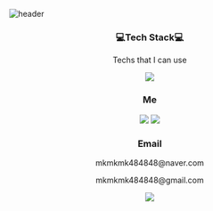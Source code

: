 

![header](https://capsule-render.vercel.app/api?type=slice&color=auto&height=500&section=header&text=JunYoungPark&fontSize=120)

<h3 align="center">💻Tech Stack💻</h3>
<p align="center"> Techs that I can use </p>

<p align="center"> <img src="https://img.shields.io/badge/Python-3766AB?style=flat-square&logo=Python&logoColor=white"/> </p>

<h3 align="center">Me</h3>

<p align='center'><a href="https://www.instagram.com/park_ga__/"><img src="https://img.shields.io/badge/instagram-hotpink?style=flat-square&logo=instagram&logoColor=white&link=https://www.instagram.com/park_ga__/"/></a>   <a href="https://www.facebook.com/profile.php?id=100005256542768"><img src="https://img.shields.io/badge/instagram-blue?style=flat-square&logo=facebook&logoColor=white&link=https://www.facebook.com/profile.php?id=100005256542768"/></a> </p>

<h3 align="center">Email</h3>

<p align="center"> mkmkmk484848@naver.com </p>

<p align="center"> mkmkmk484848@gmail.com </p>
<p align="center"> <a href="https://hits.seeyoufarm.com"><img src="https://hits.seeyoufarm.com/api/count/incr/badge.svg?url=https%3A%2F%2Fgithub.com%2FJunYoung8889%2Fhit-counter"/></a> </p>

